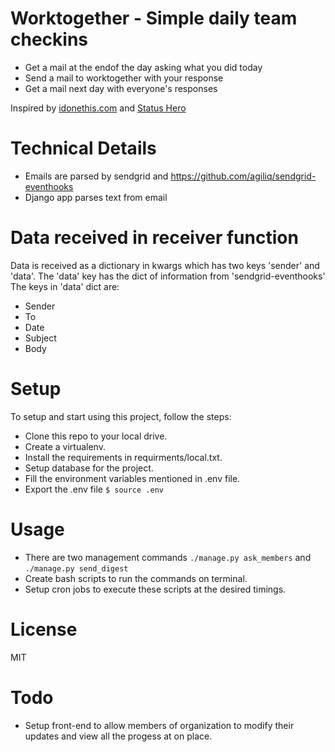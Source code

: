 Worktogether - Simple daily team checkins
============================================================

* Get a mail at the endof the day asking what you did today
* Send a mail to worktogether with your response
* Get a mail next day with everyone's responses

Inspired by [idonethis.com](http://idonethis.com) and [Status Hero](https://statushero.com/)

Technical Details
====================

* Emails are parsed by sendgrid and https://github.com/agiliq/sendgrid-eventhooks
* Django app parses text from email

Data received in receiver function
=======================================

Data is received as a dictionary in kwargs which has two keys 'sender' and 'data'. The 'data' key has the dict of information from 'sendgrid-eventhooks'
The keys in 'data' dict are:
* Sender
* To
* Date
* Subject
* Body

Setup
=============

To setup and start using this project, follow the steps:
* Clone this repo to your local drive.
* Create a virtualenv.
* Install the requirements in requirments/local.txt.
* Setup database for the project.
* Fill the environment variables mentioned in .env file.
* Export the .env file `$ source .env`

Usage
==============
* There are two management commands `./manage.py ask_members` and `./manage.py send_digest`
* Create bash scripts to run the commands on terminal.
* Setup cron jobs to execute these scripts at the desired timings.

License
=======

MIT

Todo
=====================

* Setup front-end to allow members of organization to modify their updates and view all the progess at on place.
